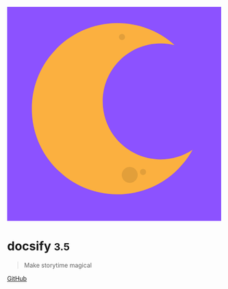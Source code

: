 <!-- _coverpage.md -->

![logo](moon-docs.png)

# docsify <small>3.5</small>

> Make storytime magical


[GitHub](https://github.com/kendrajmoore/book_app)
